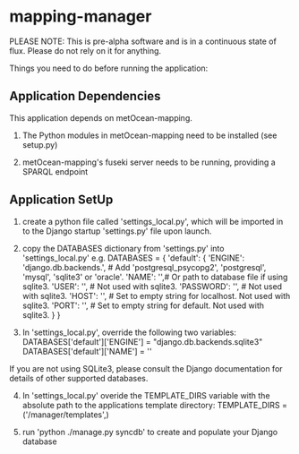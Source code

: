 mapping-manager
===============

PLEASE NOTE: This is pre-alpha software and is in a continuous state of flux. Please do not rely on it for anything.

Things you need to do before running the application:

Application Dependencies
------------------------

This application depends on metOcean-mapping.  

1) The Python modules in metOcean-mapping need to be installed (see setup.py)

2) metOcean-mapping's fuseki server needs to be running, providing a SPARQL endpoint


Application SetUp
-----------------

1) create a python file called 'settings_local.py', which will be imported in to
the Django startup 'settings.py' file upon launch.

2) copy the DATABASES dictionary from 'settings.py' into 'settings_local.py' e.g.
DATABASES = {
    'default': {
        'ENGINE': 'django.db.backends.', # Add 'postgresql_psycopg2', 'postgresql', 'mysql', 'sqlite3' or 'oracle'.
        'NAME': '',# Or path to database file if using sqlite3.
        'USER': '',                      # Not used with sqlite3.
        'PASSWORD': '',                  # Not used with sqlite3.
        'HOST': '',                      # Set to empty string for localhost. Not used with sqlite3.
        'PORT': '',                      # Set to empty string for default. Not used with sqlite3.
    }
}

3) In 'settings_local.py', override the following two variables:
    DATABASES['default']['ENGINE'] = "django.db.backends.sqlite3"
    DATABASES['default']['NAME'] = '<absolute path to your SQLite3 db>'

If you are not using SQLite3, please consult the Django documentation for
details of other supported databases.

4) In 'settings_local.py' overide the TEMPLATE_DIRS variable with the 
absolute path to the applications template directory:
    TEMPLATE_DIRS = ('<absolute path to this app>/manager/templates',)

5) run 'python ./manage.py syncdb' to create and populate your Django database
